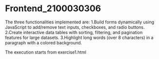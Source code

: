 # Frontend_2100030306
The three functionalities implemented are: 
1.Build forms dynamically using JavaScript to add/remove text inputs, checkboxes, and radio buttons. 
2.Create interactive data tables with sorting, filtering, and pagination features for large datasets. 
3.Highlight long words (over 8 characters) in a paragraph with a colored background.

The execution starts from exercise1.html
